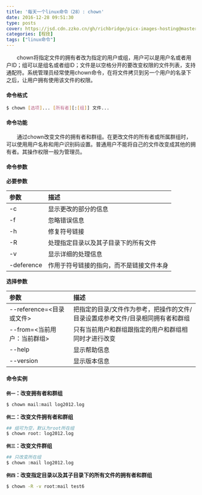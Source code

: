 ```yaml
---
title: '每天一个linux命令（28）: chown'
date: 2016-12-28 09:51:30
type: posts
cover: https://jsd.cdn.zzko.cn/gh/richbridge/picx-images-hosting@master/thumbnail/audit.avif
categories: [程技]
tags: ["linux命令"]
---
```

　　chown将指定文件的拥有者改为指定的用户或组，用户可以是用户名或者用户ID；组可以是组名或者组ID；文件是以空格分开的要改变权限的文件列表，支持通配符。系统管理员经常使用chown命令，在将文件拷贝到另一个用户的名录下之后，让用户拥有使用该文件的权限。
<!--more -->
#### 命令格式
```bash
$ chown [选项]... [所有者][:[组]] 文件...
```
#### 命令功能
　　通过chown改变文件的拥有者和群组。在更改文件的所有者或所属群组时，可以使用用户名称和用户识别码设置。普通用户不能将自己的文件改变成其他的拥有者。其操作权限一般为管理员。

#### 命令参数
**必要参数**

| 参数 | 描述 |
| :------------- | :------------- |
| -c | 显示更改的部分的信息 |
| -f | 忽略错误信息 |
| -h | 修复符号链接 |
| -R | 处理指定目录以及其子目录下的所有文件 |
| -v | 显示详细的处理信息 |
| -deference | 作用于符号链接的指向，而不是链接文件本身 |

**选择参数**

| 参数 | 描述 |
| :------------- | :------------- |
| --reference=<目录或文件> | 把指定的目录/文件作为参考，把操作的文件/目录设置成参考文件/目录相同拥有者和群组 |
| --from=<当前用户：当前群组> | 只有当前用户和群组跟指定的用户和群组相同时才进行改变 |
| --help | 显示帮助信息 |
| --version | 显示版本信息 |

#### 命令实例
**`例一`：改变拥有者和群组**
```bash
$ chown mail:mail log2012.log
```
**`例二`：改变文件拥有者和群组**
```bash
## 组可为空，默认为root所在组
$ chown root: log2012.log
```
**`例三`：改变文件群组**
```bash
## 只改变所在组
$ chown :mail log2012.log
```
**`例四`：改变指定目录以及其子目录下的所有文件的拥有者和群组**
```bash
$ chown -R -v root:mail test6
```
